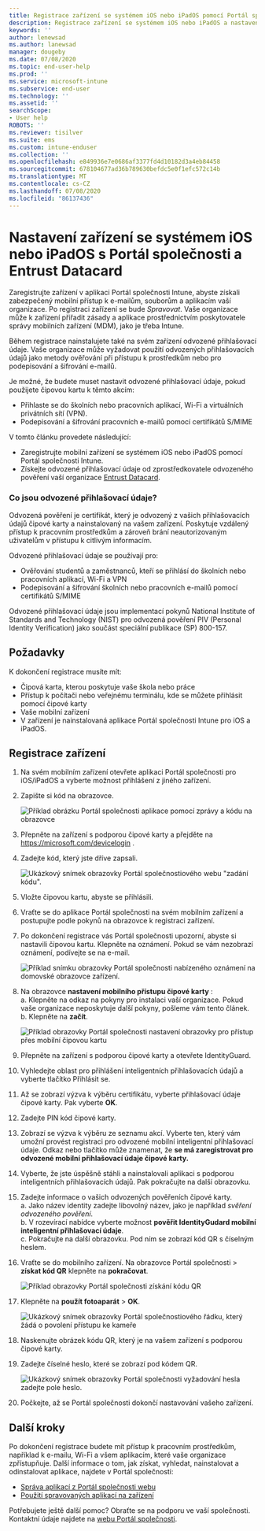 ```yaml
---
title: Registrace zařízení se systémem iOS nebo iPadOS pomocí Portál společnosti Intune a Entrust Datacard
description: Registrace zařízení se systémem iOS nebo iPadOS a nastavení odvozeného ověřování přihlašovacích údajů pomocí Entrust Datacard.
keywords: ''
author: lenewsad
ms.author: lanewsad
manager: dougeby
ms.date: 07/08/2020
ms.topic: end-user-help
ms.prod: ''
ms.service: microsoft-intune
ms.subservice: end-user
ms.technology: ''
ms.assetid: ''
searchScope:
- User help
ROBOTS: ''
ms.reviewer: tisilver
ms.suite: ems
ms.custom: intune-enduser
ms.collection: ''
ms.openlocfilehash: e849936e7e0686af3377fd4d10182d3a4eb84458
ms.sourcegitcommit: 678104677ad36b789630befdc5e0f1efc572c14b
ms.translationtype: MT
ms.contentlocale: cs-CZ
ms.lasthandoff: 07/08/2020
ms.locfileid: "86137436"
---
```

# <a name="set-up-ios-or-ipados-device-with-company-portal-and-entrust-datacard"></a>Nastavení zařízení se systémem iOS nebo iPadOS s Portál společnosti a Entrust Datacard

Zaregistrujte zařízení v aplikaci Portál společnosti Intune, abyste získali zabezpečený mobilní přístup k e-mailům, souborům a aplikacím vaší organizace. Po registraci zařízení se bude *Spravovat*. Vaše organizace může k zařízení přiřadit zásady a aplikace prostřednictvím poskytovatele správy mobilních zařízení (MDM), jako je třeba Intune.  

Během registrace nainstalujete také na svém zařízení odvozené přihlašovací údaje. Vaše organizace může vyžadovat použití odvozených přihlašovacích údajů jako metody ověřování při přístupu k prostředkům nebo pro podepisování a šifrování e-mailů. 

Je možné, že budete muset nastavit odvozené přihlašovací údaje, pokud použijete čipovou kartu k těmto akcím:  

* Přihlaste se do školních nebo pracovních aplikací, Wi-Fi a virtuálních privátních sítí (VPN).
* Podepisování a šifrování pracovních e-mailů pomocí certifikátů S/MIME  

V tomto článku provedete následující:  

   * Zaregistrujte mobilní zařízení se systémem iOS nebo iPadOS pomocí Portál společnosti Intune.  
   * Získejte odvozené přihlašovací údaje od zprostředkovatele odvozeného pověření vaší organizace [Entrust Datacard](https://www.entrustdatacard.com/).  

### <a name="what-are-derived-credentials"></a>Co jsou odvozené přihlašovací údaje?  
Odvozená pověření je certifikát, který je odvozený z vašich přihlašovacích údajů čipové karty a nainstalovaný na vašem zařízení. Poskytuje vzdálený přístup k pracovním prostředkům a zároveň brání neautorizovaným uživatelům v přístupu k citlivým informacím.  

Odvozené přihlašovací údaje se používají pro: 
* Ověřování studentů a zaměstnanců, kteří se přihlásí do školních nebo pracovních aplikací, Wi-Fi a VPN
* Podepisování a šifrování školních nebo pracovních e-mailů pomocí certifikátů S/MIME

Odvozené přihlašovací údaje jsou implementací pokynů National Institute of Standards and Technology (NIST) pro odvozená pověření PIV (Personal Identity Verification) jako součást speciální publikace (SP) 800-157.  

## <a name="prerequisites"></a>Požadavky

 K dokončení registrace musíte mít:

* Čipová karta, kterou poskytuje vaše škola nebo práce
* Přístup k počítači nebo veřejnému terminálu, kde se můžete přihlásit pomocí čipové karty
* Vaše mobilní zařízení
* V zařízení je nainstalovaná aplikace Portál společnosti Intune pro iOS a iPadOS.  


## <a name="enroll-device"></a>Registrace zařízení  
1. Na svém mobilním zařízení otevřete aplikaci Portál společnosti pro iOS/iPadOS a vyberte možnost přihlášení z jiného zařízení.  

2. Zapište si kód na obrazovce.  

    ![Příklad obrázku Portál společnosti aplikace pomocí zprávy a kódu na obrazovce](./media/copy-code-intercede.png)   

3. Přepněte na zařízení s podporou čipové karty a přejděte na https://microsoft.com/devicelogin . 
4. Zadejte kód, který jste dříve zapsali.  

    ![Ukázkový snímek obrazovky Portál společnostiového webu "zadání kódu".](./media/enter-code-intercede.png)   

5. Vložte čipovou kartu, abyste se přihlásili.   
6. Vraťte se do aplikace Portál společnosti na svém mobilním zařízení a postupujte podle pokynů na obrazovce k registraci zařízení.  
7. Po dokončení registrace vás Portál společnosti upozorní, abyste si nastavili čipovou kartu. Klepněte na oznámení. Pokud se vám nezobrazí oznámení, podívejte se na e-mail.   

    ![Příklad snímku obrazovky Portál společnosti nabízeného oznámení na domovské obrazovce zařízení.](./media/action-required-in-app-intercede.png)  

8. Na obrazovce **nastavení mobilního přístupu čipové karty** :   
    a. Klepněte na odkaz na pokyny pro instalaci vaší organizace. Pokud vaše organizace neposkytuje další pokyny, pošleme vám tento článek.  
    b. Klepněte na **začít**.  

    ![Příklad obrazovky Portál společnosti nastavení obrazovky pro přístup přes mobilní čipovou kartu](./media/smart-card-info-intercede.png)

9. Přepněte na zařízení s podporou čipové karty a otevřete IdentityGuard. 
10. Vyhledejte oblast pro přihlášení inteligentních přihlašovacích údajů a vyberte tlačítko Přihlásit se.  
11. Až se zobrazí výzva k výběru certifikátu, vyberte přihlašovací údaje čipové karty. Pak vyberte **OK**. 
12. Zadejte PIN kód čipové karty.  
13. Zobrazí se výzva k výběru ze seznamu akcí. Vyberte ten, který vám umožní provést registraci pro odvozené mobilní inteligentní přihlašovací údaje. Odkaz nebo tlačítko může znamenat, že **se má zaregistrovat pro odvozené mobilní přihlašovací údaje čipové karty.**  
14. Vyberte, že jste úspěšně stáhli a nainstalovali aplikaci s podporou inteligentních přihlašovacích údajů. Pak pokračujte na další obrazovku.   
15. Zadejte informace o vašich odvozených pověřeních čipové karty.  
    a. Jako název identity zadejte libovolný název, jako je například *svěření odvozeného pověření*.  
    b. V rozevírací nabídce vyberte možnost **pověřit IdentityGudard mobilní inteligentní přihlašovací údaje**.  
    c. Pokračujte na další obrazovku. Pod ním se zobrazí kód QR s číselným heslem.  

16. Vraťte se do mobilního zařízení. Na obrazovce Portál společnosti > **získat kód QR** klepněte na **pokračovat**. 

    ![Příklad obrazovky Portál společnosti získání kódu QR](./media/get-qr-code-intercede.png)  
17. Klepněte na **použít fotoaparát**  >  **OK**.  

    ![Ukázkový snímek obrazovky Portál společnostiového řádku, který žádá o povolení přístupu ke kameře](./media/allow-cp-camera-access-intercede.png)  
18. Naskenujte obrázek kódu QR, který je na vašem zařízení s podporou čipové karty.  
19. Zadejte číselné heslo, které se zobrazí pod kódem QR.  

    ![Ukázkový snímek obrazovky Portál společnosti vyžadování hesla zadejte pole heslo.](./media/enter-password-derived-credentials.png)   

20. Počkejte, až se Portál společnosti dokončí nastavování vašeho zařízení.  


## <a name="next-steps"></a>Další kroky  
Po dokončení registrace budete mít přístup k pracovním prostředkům, například k e-mailu, Wi-Fi a všem aplikacím, které vaše organizace zpřístupňuje. Další informace o tom, jak získat, vyhledat, nainstalovat a odinstalovat aplikace, najdete v Portál společnosti:

* [Správa aplikací z Portál společnosti webu](manage-apps-cpweb.md)  
* [Použití spravovaných aplikací na zařízení](use-managed-apps-on-your-device-ios.md)  

Potřebujete ještě další pomoc? Obraťte se na podporu ve vaší společnosti. Kontaktní údaje najdete na [webu Portál společnosti](https://go.microsoft.com/fwlink/?linkid=2010980).  
